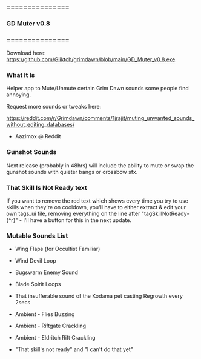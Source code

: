 
### =============== ###
###  GD Muter v0.8  ###
### =============== ###


Download here: https://github.com/Gliktch/grimdawn/blob/main/GD_Muter_v0.8.exe


### What It Is ###

Helper app to Mute/Unmute certain Grim Dawn sounds some people find annoying.

Request more sounds or tweaks here:

https://reddit.com/r/Grimdawn/comments/1jrajit/muting_unwanted_sounds_without_editing_databases/

  - Aazimox @ Reddit


### Gunshot Sounds ###

Next release (probably in 48hrs) will include the ability to mute or swap the gunshot sounds with quieter bangs or crossbow sfx.


### That Skill Is Not Ready text ###

If you want to remove the red text which shows every time you try to use skills when they're on cooldown, you'll have to either extract & edit your own tags_ui file, removing everything on the line after "tagSkillNotReady={^r}" - I'll have a button for this in the next update.


### Mutable Sounds List ###

* Wing Flaps (for Occultist Familiar)
* Wind Devil Loop
* Bugswarm Enemy Sound
* Blade Spirit Loops
* That insufferable sound of the Kodama pet casting Regrowth every 2secs

* Ambient - Flies Buzzing
* Ambient - Riftgate Crackling
* Ambient - Eldritch Rift Crackling

* "That skill's not ready" and "I can't do that yet"

